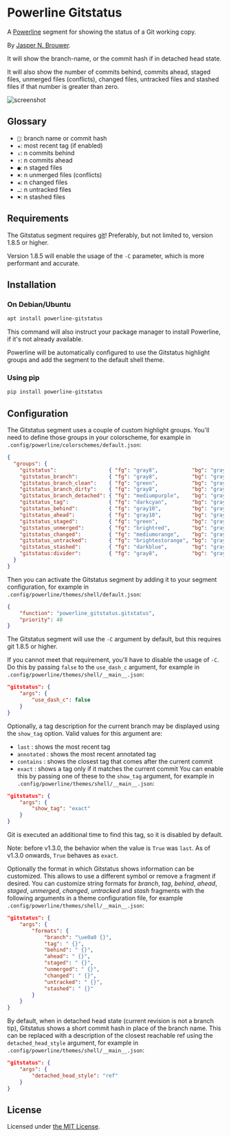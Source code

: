 Powerline Gitstatus
===================

A [Powerline][1] segment for showing the status of a Git working copy.

By [Jasper N. Brouwer][2].

It will show the branch-name, or the commit hash if in detached head state.

It will also show the number of commits behind, commits ahead, staged files,
unmerged files (conflicts), changed files, untracked files and stashed files
if that number is greater than zero.

![screenshot][4]

Glossary
--------
- ``: branch name or commit hash
- `★`: most recent tag (if enabled)
- `↓`: n commits behind
- `↑`: n commits ahead
- `●`: n staged files
- `✖`: n unmerged files (conflicts)
- `✚`: n changed files
- `…`: n untracked files
- `⚑`: n stashed files

Requirements
------------

The Gitstatus segment requires [git][5]! Preferably, but not limited to, version 1.8.5 or higher.

Version 1.8.5 will enable the usage of the `-C` parameter, which is more performant and accurate.

Installation
------------

### On Debian/Ubuntu

```txt
apt install powerline-gitstatus
```

This command will also instruct your package manager to install Powerline, if it's not already available.

Powerline will be automatically configured to use the Gitstatus highlight groups and add the segment to the default
shell theme.

### Using pip

```txt
pip install powerline-gitstatus
```

Configuration
-------------

The Gitstatus segment uses a couple of custom highlight groups. You'll need to define those groups in your colorscheme,
for example in `.config/powerline/colorschemes/default.json`:

```json
{
  "groups": {
    "gitstatus":                 { "fg": "gray8",           "bg": "gray2", "attrs": [] },
    "gitstatus_branch":          { "fg": "gray8",           "bg": "gray2", "attrs": [] },
    "gitstatus_branch_clean":    { "fg": "green",           "bg": "gray2", "attrs": [] },
    "gitstatus_branch_dirty":    { "fg": "gray8",           "bg": "gray2", "attrs": [] },
    "gitstatus_branch_detached": { "fg": "mediumpurple",    "bg": "gray2", "attrs": [] },
    "gitstatus_tag":             { "fg": "darkcyan",        "bg": "gray2", "attrs": [] },
    "gitstatus_behind":          { "fg": "gray10",          "bg": "gray2", "attrs": [] },
    "gitstatus_ahead":           { "fg": "gray10",          "bg": "gray2", "attrs": [] },
    "gitstatus_staged":          { "fg": "green",           "bg": "gray2", "attrs": [] },
    "gitstatus_unmerged":        { "fg": "brightred",       "bg": "gray2", "attrs": [] },
    "gitstatus_changed":         { "fg": "mediumorange",    "bg": "gray2", "attrs": [] },
    "gitstatus_untracked":       { "fg": "brightestorange", "bg": "gray2", "attrs": [] },
    "gitstatus_stashed":         { "fg": "darkblue",        "bg": "gray2", "attrs": [] },
    "gitstatus:divider":         { "fg": "gray8",           "bg": "gray2", "attrs": [] }
  }
}
```

Then you can activate the Gitstatus segment by adding it to your segment configuration,
for example in `.config/powerline/themes/shell/default.json`:

```json
{
    "function": "powerline_gitstatus.gitstatus",
    "priority": 40
}
```

The Gitstatus segment will use the `-C` argument by default, but this requires git 1.8.5 or higher.

If you cannot meet that requirement, you'll have to disable the usage of `-C`.
Do this by passing `false` to the `use_dash_c` argument, for example in `.config/powerline/themes/shell/__main__.json`:

```json
"gitstatus": {
    "args": {
        "use_dash_c": false
    }
}
```

Optionally, a tag description for the current branch may be displayed using the `show_tag` option. Valid values for this
argument are:
 * `last` : shows the most recent tag
 * `annotated` : shows the most recent annotated tag
 * `contains` : shows the closest tag that comes after the current commit
 * `exact` : shows a tag only if it matches the current commit
You can enable this by passing one of these to the `show_tag` argument, for example in `.config/powerline/themes/shell/__main__.json`:

```json
"gitstatus": {
    "args": {
        "show_tag": "exact"
    }
}
```
Git is executed an additional time to find this tag, so it is disabled by default.

Note: before v1.3.0, the behavior when the value is `True` was `last`. As of v1.3.0 onwards, `True` behaves as `exact`.

Optionally the format in which Gitstatus shows information can be customized.
This allows to use a different symbol or remove a fragment if desired. You can
customize string formats for _branch_, _tag_, _behind_, _ahead_, _staged_, _unmerged_,
_changed_, _untracked_ and _stash_ fragments with the following arguments in a
theme configuration file, for example `.config/powerline/themes/shell/__main__.json`:

```json
"gitstatus": {
    "args": { 
        "formats": {
            "branch": "\ue0a0 {}",
            "tag": " {}",
            "behind": " {}",
            "ahead": " {}",
            "staged": " {}",
            "unmerged": " {}",
            "changed": " {}",
            "untracked": " {}",
            "stashed": " {}"
        }
    }
}
```

By default, when in detached head state (current revision is not a branch tip), Gitstatus shows a short commit hash in
place of the branch name. This can be replaced with a description of the closest reachable ref using the
`detached_head_style` argument, for example in `.config/powerline/themes/shell/__main__.json`:

```json
"gitstatus": {
    "args": { 
        "detached_head_style": "ref"
    }
}
```
 
License
-------

Licensed under [the MIT License][3].

[1]: https://powerline.readthedocs.org/en/master/
[2]: https://github.com/jaspernbrouwer
[3]: https://github.com/jaspernbrouwer/powerline-gitstatus/blob/master/LICENSE
[4]: https://github.com/jaspernbrouwer/powerline-gitstatus/blob/master/screenshot.png
[5]: https://git-scm.com/

